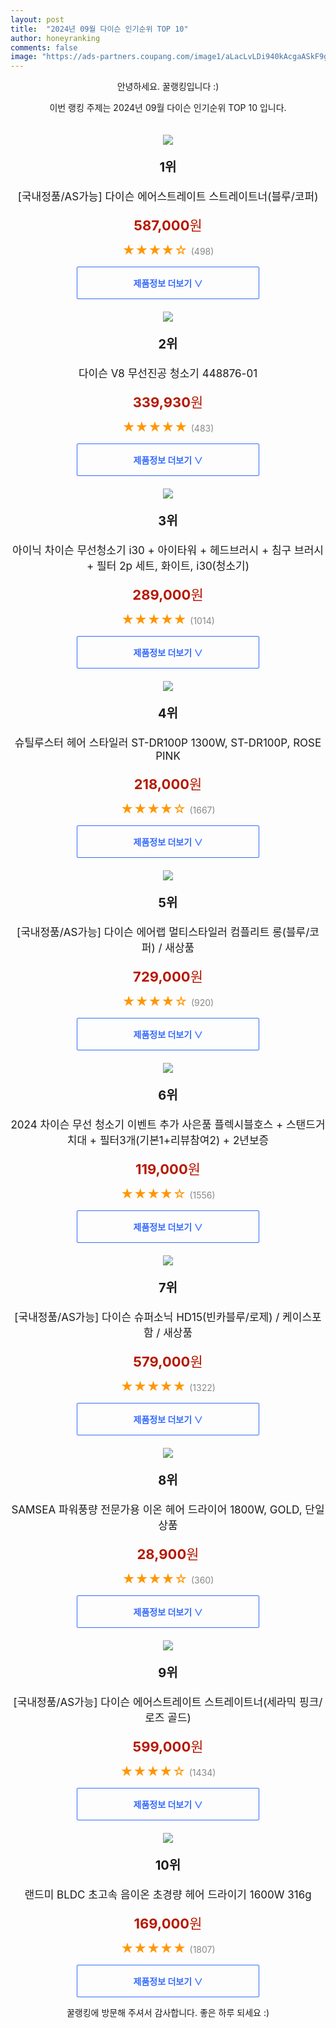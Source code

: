 ```yaml
---
layout: post
title:  "2024년 09월 다이슨 인기순위 TOP 10"
author: honeyranking
comments: false
image: "https://ads-partners.coupang.com/image1/aLacLvLDi940kAcgaASkF9gt7RK29y4RXCFW-AH6NNwR8GcWZS6ZtQ4mjW7Dha47yZEGqfCDx0xSzEfgtRwNUdtV86U9lY9NoDb5XHkkkeOMNNsD0qebtpVqPPESOnXhg--IKMbpAT8R-xLGUk2sMwyR7o4rSvG6XQLlaTSllewLknSb6HjE0ulPzdqF2EVSteUb0DvAHrWQ6m_6BqwExAN1vbForU5E6G_07QaYT_rUc5tbN4VdhBg0Uaz4nRd3CvuNUzNV-e-ZkKGxXrKpk-rzX2qtJHFD7pj3a51OmLYaugTDz23uf3_LSA=="
---
```

<p style="text-align: center;">안녕하세요. 꿀랭킹입니다 :)</p>
<p style="text-align: center;">이번 랭킹 주제는 2024년 09월 다이슨 인기순위 TOP 10 입니다.</p><center><img src="https://ads-partners.coupang.com/image1/aLacLvLDi940kAcgaASkF9gt7RK29y4RXCFW-AH6NNwR8GcWZS6ZtQ4mjW7Dha47yZEGqfCDx0xSzEfgtRwNUdtV86U9lY9NoDb5XHkkkeOMNNsD0qebtpVqPPESOnXhg--IKMbpAT8R-xLGUk2sMwyR7o4rSvG6XQLlaTSllewLknSb6HjE0ulPzdqF2EVSteUb0DvAHrWQ6m_6BqwExAN1vbForU5E6G_07QaYT_rUc5tbN4VdhBg0Uaz4nRd3CvuNUzNV-e-ZkKGxXrKpk-rzX2qtJHFD7pj3a51OmLYaugTDz23uf3_LSA==" style="margin-top:20px" /></center><p style="text-align: center; font-size: 20px"><b>1위</b></p><p style="text-align: center; font-size: 17px">[국내정품/AS가능] 다이슨 에어스트레이트 스트레이트너(블루/코퍼)</p><p style="text-align: center;"><span style="color: #b61800; font-size: 22px;"><b>587,000</b>원</span></p><p style="text-align: center;"><span style="color: #ff9600; font-size: 20px;">★★★★☆ </span><span style="color: #878787;">(498)</span></p><center><a href="https://link.coupang.com/re/AFFSDP?lptag=AF3899140&subid=honeyrank&pageKey=8099422187&itemId=22903139969&vendorItemId=89937634921&traceid=V0-153-159f9e135c096480&requestid=20240923050001015101510190&token=31850C%7CMIXED"><div style="font-size: 14px; display: inline-block; padding: 15px 90px; color: #346aff; border-radius: 2px; border: 1px solid #346aff; cursor: pointer;"><b>제품정보 더보기 &or;</b></div></a></center><center><img src="https://ads-partners.coupang.com/image1/h3e-8_Iw60cGFvbmh5KHvtza-mckGgoqp7gEtDP6M8Q9GUPYy3ka1sMSYL8FTaW6LCreiUPwnbZz2uy06hChfoKZpiimokDN-9tZ3ttLN3B9waylFMhT5FmsAmRvqaQTCaAJO-BClaWOcp46w-_L3GveFzOR61suu5YtESHXXYQ0xoAIhulL65wNxSLnqwWC5IORCqLomOc5BTe-gog0iBTHM6bWiWDSkj9mgkhi-S6jGyHmBg50DNzDCaYrPzWvWvd8AH8vYRvfyriIEcKMtVzimt6ITVp4Rw==" style="margin-top:20px" /></center><p style="text-align: center; font-size: 20px"><b>2위</b></p><p style="text-align: center; font-size: 17px">다이슨 V8 무선진공 청소기 448876-01</p><p style="text-align: center;"><span style="color: #b61800; font-size: 22px;"><b>339,930</b>원</span></p><p style="text-align: center;"><span style="color: #ff9600; font-size: 20px;">★★★★★ </span><span style="color: #878787;">(483)</span></p><center><a href="https://link.coupang.com/re/AFFSDP?lptag=AF3899140&subid=honeyrank&pageKey=7610643441&itemId=20155598812&vendorItemId=87248384030&traceid=V0-153-8d5a678dd0705610&requestid=20240923050001015101510190&token=31850C%7CMIXED"><div style="font-size: 14px; display: inline-block; padding: 15px 90px; color: #346aff; border-radius: 2px; border: 1px solid #346aff; cursor: pointer;"><b>제품정보 더보기 &or;</b></div></a></center><center><img src="https://ads-partners.coupang.com/image1/ndS9VuIB87BM4MaYnXdgMEceEwJBgFOYZA8VKjsCE2YxSPQp_RC9bc_-ENdUR7L8vXBdK1Y76gvcA_6XqO_IJdYJrPBMYupySM3rh8MxsEnrs5r5Hq-OIayuo4VlBAR1A1Dfi14MNPO8J6FfOGfunouPPrKiSdfRsyBWeQZNjF7KTkVd6JJtc5c_PUMX9SuPRpemDvhGXaT5inrRDG5576C4gwk6vOjB1xwP5iB5WsUk2jvliFkrieApwnWjsybfhpm98YvSjc6GZbLj43l390vV63-_NkaErkAkOfPHEQg=" style="margin-top:20px" /></center><p style="text-align: center; font-size: 20px"><b>3위</b></p><p style="text-align: center; font-size: 17px">아이닉 차이슨 무선청소기 i30 + 아이타워 + 헤드브러시 + 침구 브러시 + 필터 2p 세트, 화이트, i30(청소기)</p><p style="text-align: center;"><span style="color: #b61800; font-size: 22px;"><b>289,000</b>원</span></p><p style="text-align: center;"><span style="color: #ff9600; font-size: 20px;">★★★★★ </span><span style="color: #878787;">(1014)</span></p><center><a href="https://link.coupang.com/re/AFFSDP?lptag=AF3899140&subid=honeyrank&pageKey=7105012416&itemId=17745483259&vendorItemId=90634083569&traceid=V0-153-b29e59703c01f125&clickBeacon=403ac2e0-791d-11ef-bb0a-5c5f5f0a49f3%7E3&requestid=20240923050001015101510190&token=31850C%7CMIXED"><div style="font-size: 14px; display: inline-block; padding: 15px 90px; color: #346aff; border-radius: 2px; border: 1px solid #346aff; cursor: pointer;"><b>제품정보 더보기 &or;</b></div></a></center><center><img src="https://ads-partners.coupang.com/image1/RM26xNRnnjLTO-_eRDEKhUMJKuWTxq7sQfAn5eKvro-Exf6nznosTF6lwKEfAjdCZVHJtBORohUTbxMdqGRTHXkKLF6-LxtjpOCEbxRsECBd8jCsNtVLiBZE9V8GCAYB-tWF15mGoGlSjRIftbTIGtX3qKOQQglCnB1CyzosOeuKAysy7TC9PxaStFVgYPsKOtXY-hmToMW5CEOIi4lX8ghja0aN48zO66PAygdfKfaSyOa9Tb3b1xkg5j_T8OC7kd5uFH34ypQuDN-JqCoDZFFWo3DB7xCyLF5ba8c1KQ==" style="margin-top:20px" /></center><p style="text-align: center; font-size: 20px"><b>4위</b></p><p style="text-align: center; font-size: 17px">슈틸루스터 헤어 스타일러 ST-DR100P 1300W, ST-DR100P, ROSE PINK</p><p style="text-align: center;"><span style="color: #b61800; font-size: 22px;"><b>218,000</b>원</span></p><p style="text-align: center;"><span style="color: #ff9600; font-size: 20px;">★★★★☆ </span><span style="color: #878787;">(1667)</span></p><center><a href="https://link.coupang.com/re/AFFSDP?lptag=AF3899140&subid=honeyrank&pageKey=8135289222&itemId=23108345563&vendorItemId=90141611484&traceid=V0-153-23c92a47af89cf3a&clickBeacon=403ae9f0-791d-11ef-a458-d9189e4affc3%7E3&requestid=20240923050001015101510190&token=31850C%7CMIXED"><div style="font-size: 14px; display: inline-block; padding: 15px 90px; color: #346aff; border-radius: 2px; border: 1px solid #346aff; cursor: pointer;"><b>제품정보 더보기 &or;</b></div></a></center><center><img src="https://ads-partners.coupang.com/image1/utiuQ_hKtLDqouYNuofAufn6TYVXmtEqCtTrGZ26OJy6lffEZ8SgSG2P1FcsyrwfX1Bkfg5KGeKnjFO3Z71nusNA528OAfl5yqawrcPCsTD8ss-BCBNKWejPAVFzk9kYhkdt_tC12MYCm6TD9dJwK8quyw_s11-GFv0D6UFpO--D7djJjVhQdd3GLdD1cz1vQpBM3t_9YBhJg2QSnAhu7OKuQRAKk2p3vJoC-9FysCwC4xwhGe7oodC_7Q9nJKI0tP3--jkeluzS05oev2WMGWUgG7EPAypeoGeAGarrznSLu0N82BX3R5U=" style="margin-top:20px" /></center><p style="text-align: center; font-size: 20px"><b>5위</b></p><p style="text-align: center; font-size: 17px">[국내정품/AS가능] 다이슨 에어랩 멀티스타일러 컴플리트 롱(블루/코퍼) / 새상품</p><p style="text-align: center;"><span style="color: #b61800; font-size: 22px;"><b>729,000</b>원</span></p><p style="text-align: center;"><span style="color: #ff9600; font-size: 20px;">★★★★☆ </span><span style="color: #878787;">(920)</span></p><center><a href="https://link.coupang.com/re/AFFSDP?lptag=AF3899140&subid=honeyrank&pageKey=7357669559&itemId=18948915018&vendorItemId=85476741064&traceid=V0-153-67df80e8e2eb5a32&requestid=20240923050001015101510190&token=31850C%7CMIXED"><div style="font-size: 14px; display: inline-block; padding: 15px 90px; color: #346aff; border-radius: 2px; border: 1px solid #346aff; cursor: pointer;"><b>제품정보 더보기 &or;</b></div></a></center><center><img src="https://ads-partners.coupang.com/image1/U-kdr74SCFTBG_PHU-5e6sQ62pFMIa07F8w18Z5QvpB12cVHVARI3ftRSjEVxolmp62bYYrJjOWiZOXkB_bNHtm4mKp7x_JiNxrmE6DeWNw9HzLeIcmcPsu5zXv2J0NHB-_ZlhVnGlP4tXRfDjTH6u1YEtuj1OuxkjM-cKAUqjtsJIeb15J98MDyFBCKHJJZS8YGcFlUZPAVCGw0ODLRzyDIaVYWb3VvIbl89LzM_ioekpKOhRNcSdBiDV7d8zVQVNjaK-FHHuQZmSbWq7rwmXNl811rn210PoNWzSJQjfnBBZsojGrNY79BC8ec4w==" style="margin-top:20px" /></center><p style="text-align: center; font-size: 20px"><b>6위</b></p><p style="text-align: center; font-size: 17px">2024 차이슨 무선 청소기 이벤트 추가 사은품 플렉시블호스 + 스탠드거치대 + 필터3개(기본1+리뷰참여2) + 2년보증</p><p style="text-align: center;"><span style="color: #b61800; font-size: 22px;"><b>119,000</b>원</span></p><p style="text-align: center;"><span style="color: #ff9600; font-size: 20px;">★★★★☆ </span><span style="color: #878787;">(1556)</span></p><center><a href="https://link.coupang.com/re/AFFSDP?lptag=AF3899140&subid=honeyrank&pageKey=5374478483&itemId=7963992886&vendorItemId=72715386932&traceid=V0-153-d67b09dd21fc46be&clickBeacon=403ae9f0-791d-11ef-b3aa-db01c9794383%7E3&requestid=20240923050001015101510190&token=31850C%7CMIXED"><div style="font-size: 14px; display: inline-block; padding: 15px 90px; color: #346aff; border-radius: 2px; border: 1px solid #346aff; cursor: pointer;"><b>제품정보 더보기 &or;</b></div></a></center><center><img src="https://ads-partners.coupang.com/image1/OIzJzOg5h2fTPxDYOK00ELeaZF-PtS8AqP3Hh-tVlrW8CmDiYnOiOjKxsKE9ICV3IUHjwZg_arEuGlFHnM058Pz2YCp6x_LW9FOleWb9NxXC14TjbptfXmSOWof2xcXOQPBn_8YuxNrlWvXNdlI4xZ6HUqwBi02kqvfjQQrMPB5tTl09o-emDhqHJj6s17UF2hIWAZQWuIPcZrZnOFEBQ7fySEy_XJkGWw44yahOXIkQ8hfi6amfGa5ddxQkX73QRJFYVOPPKb83-mnJ6HTm9Wy-LJCBrARnvsZ5gvxdspyqO-O8VKjI0GYO" style="margin-top:20px" /></center><p style="text-align: center; font-size: 20px"><b>7위</b></p><p style="text-align: center; font-size: 17px">[국내정품/AS가능] 다이슨 슈퍼소닉 HD15(빈카블루/로제) / 케이스포함 / 새상품</p><p style="text-align: center;"><span style="color: #b61800; font-size: 22px;"><b>579,000</b>원</span></p><p style="text-align: center;"><span style="color: #ff9600; font-size: 20px;">★★★★★ </span><span style="color: #878787;">(1322)</span></p><center><a href="https://link.coupang.com/re/AFFSDP?lptag=AF3899140&subid=honeyrank&pageKey=7183869112&itemId=18566290589&vendorItemId=85550627230&traceid=V0-153-b006e09b82a0bc7f&requestid=20240923050001015101510190&token=31850C%7CMIXED"><div style="font-size: 14px; display: inline-block; padding: 15px 90px; color: #346aff; border-radius: 2px; border: 1px solid #346aff; cursor: pointer;"><b>제품정보 더보기 &or;</b></div></a></center><center><img src="https://ads-partners.coupang.com/image1/COf00i8MAMlbITCpCPq0u4QQEb3AyQqDA57wes8RGk4---FvyoH4aJhSR1LKWaTzKEDQwMCwUtZdjBXhbqgWuYs7d9GaLcuMK0BA9tDFt_GAddZkHJWFZvt04plATMHjW4WPnB577VRp_gFR1gUx7uRbEX9zGhZXqKy5FU6gnF_Ts51Us6WC86C_XOnVzeBNYS77sHYAb2KiAc8W8Zs9FROvW28EkjWHS0nxdbiKYX2eSgKemRq9mdv63qss9vDPoTi-QBOakyrDOtWnysy1niKc-ROGC2ja7QihFER1uzbDVkyoBmuOj4GuX1hTYbvV" style="margin-top:20px" /></center><p style="text-align: center; font-size: 20px"><b>8위</b></p><p style="text-align: center; font-size: 17px">SAMSEA 파워풍량 전문가용 이온 헤어 드라이어 1800W, GOLD, 단일상품</p><p style="text-align: center;"><span style="color: #b61800; font-size: 22px;"><b>28,900</b>원</span></p><p style="text-align: center;"><span style="color: #ff9600; font-size: 20px;">★★★★☆ </span><span style="color: #878787;">(360)</span></p><center><a href="https://link.coupang.com/re/AFFSDP?lptag=AF3899140&subid=honeyrank&pageKey=7039436167&itemId=17403422583&vendorItemId=88899894676&traceid=V0-153-7ede9ddb010d921f&clickBeacon=403ae9f0-791d-11ef-9100-887764352f6d%7E3&requestid=20240923050001015101510190&token=31850C%7CMIXED"><div style="font-size: 14px; display: inline-block; padding: 15px 90px; color: #346aff; border-radius: 2px; border: 1px solid #346aff; cursor: pointer;"><b>제품정보 더보기 &or;</b></div></a></center><center><img src="https://ads-partners.coupang.com/image1/lALPf2hudQFZ9Z3WlKMG_drr6ZJuryCOKKej15BrJwTYuX7etskj-bAd0_SGno1P01fn2qfLg9icnu0xsd5iP04IJIjhc5u1zQoLRmG5uPR09M8KhjsWtYFpD5GMJmuCqwi8VxHfpQSSEIHh6njehJXSIoPJFFbbKVqFD1AjZ3rrBcyVtwdnJkTmd7Wjq-t4X2BYCaT4E9Wib0HthKwvDKpat73O3VNrzedS69D3bRGfhkSu2subu3xLVciUVsK3QhWuK4cjvwq3NrbqV_Kw2c9NucmR_YwVUwBW28crXs0WO4XSsZ7m_YIK" style="margin-top:20px" /></center><p style="text-align: center; font-size: 20px"><b>9위</b></p><p style="text-align: center; font-size: 17px">[국내정품/AS가능] 다이슨 에어스트레이트 스트레이트너(세라믹 핑크/로즈 골드)</p><p style="text-align: center;"><span style="color: #b61800; font-size: 22px;"><b>599,000</b>원</span></p><p style="text-align: center;"><span style="color: #ff9600; font-size: 20px;">★★★★☆ </span><span style="color: #878787;">(1434)</span></p><center><a href="https://link.coupang.com/re/AFFSDP?lptag=AF3899140&subid=honeyrank&pageKey=8051503105&itemId=22583342040&vendorItemId=89934631403&traceid=V0-153-de49bd817ad572f6&requestid=20240923050001015101510190&token=31850C%7CMIXED"><div style="font-size: 14px; display: inline-block; padding: 15px 90px; color: #346aff; border-radius: 2px; border: 1px solid #346aff; cursor: pointer;"><b>제품정보 더보기 &or;</b></div></a></center><center><img src="https://ads-partners.coupang.com/image1/5z_zlPLFT3KcxtNF5_xg_9hJpku_EqAGbVqM-uSzJFJSf4AiuBob4N-q7Gz4wuY1hteE3w4OwcKUiuUxerZTCjVnoOIHgxlUl4XvE2GswEZAh373WCZYv2jxcHo8nwM_C9MtPgeW591yqpYc_ZD3dSdYtnmc6JbGKvcjw4o5ZzXX5Cg71GH3OC4jxngHNOi3WWu_o2V_CRLmKLqp5s8uW7YGCzOcEKURqjpXlPQDhjniGWhtG3JEvewaoAf3NDgUZtEWvvsE2dEUks-lJHM7uC7c7yvjo3Ajla3GJPrnDPqsm5Ux-gKMcVSwTqUfTA==" style="margin-top:20px" /></center><p style="text-align: center; font-size: 20px"><b>10위</b></p><p style="text-align: center; font-size: 17px">랜드미 BLDC 초고속 음이온 초경량 헤어 드라이기 1600W 316g</p><p style="text-align: center;"><span style="color: #b61800; font-size: 22px;"><b>169,000</b>원</span></p><p style="text-align: center;"><span style="color: #ff9600; font-size: 20px;">★★★★★ </span><span style="color: #878787;">(1807)</span></p><center><a href="https://link.coupang.com/re/AFFSDP?lptag=AF3899140&subid=honeyrank&pageKey=7937463238&itemId=21851553058&vendorItemId=89935312513&traceid=V0-153-89f5f640f895eaae&clickBeacon=403ae9f0-791d-11ef-8a8e-84b8d86290a3%7E3&requestid=20240923050001015101510190&token=31850C%7CMIXED"><div style="font-size: 14px; display: inline-block; padding: 15px 90px; color: #346aff; border-radius: 2px; border: 1px solid #346aff; cursor: pointer;"><b>제품정보 더보기 &or;</b></div></a></center><p style="text-align: center;">꿀랭킹에 방문해 주셔서 감사합니다. 좋은 하루 되세요 :)</p>